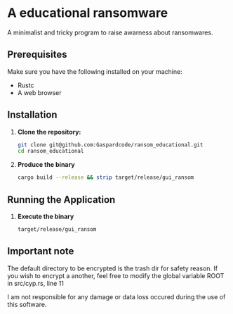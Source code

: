 # A educational ransomware

A minimalist and tricky program to raise awarness about ransomwares.

## Prerequisites

Make sure you have the following installed on your machine:
- Rustc
- A web browser

## Installation

1. **Clone the repository:**

    ```sh
    git clone git@github.com:Gaspardcode/ransom_educational.git
    cd ransom_educational
    ```

2. **Produce the binary**

    ```sh
    cargo build --release && strip target/release/gui_ransom
    ```
    
## Running the Application

1. **Execute the binary**

    ```sh
    target/release/gui_ransom
    ```

## Important note

The default directory to be encrypted is the trash dir for safety reason.
If you wish to encrypt a another, feel free to modify the global variable ROOT in src/cyp.rs, line 11

I am not responsible for any damage or data loss occured during the use of this software.
